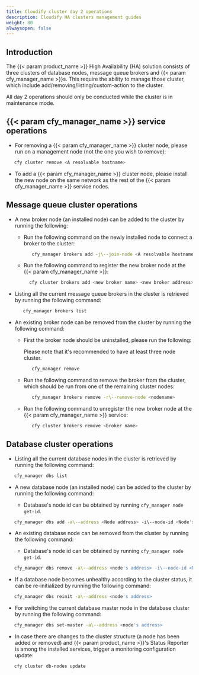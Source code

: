 ```yaml
---
title: Cloudify cluster day 2 operations
description: Cloudify HA clusters management guides
weight: 80
alwaysopen: false
---
```


## Introduction

The {{< param product_name >}} High Availability (HA) solution consists of three clusters of database nodes, message queue brokers and {{< param cfy_manager_name >}}s.
This require the ability to manage those cluster, which include add/removing/listing/custom-action to the cluster.  

<aside class="notice">
All day 2 operations should only be conducted while the cluster is in maintenance mode.
</aside>

## {{< param cfy_manager_name >}} service operations  

* For removing a {{< param cfy_manager_name >}} cluster node, please run on a management node (not the one you wish to remove):

```bash  
   cfy cluster remove <A resolvable hostname>
```

* To add a {{< param cfy_manager_name >}} cluster node, please install the new node on the same network as the rest of the {{< param cfy_manager_name >}} service nodes.

## Message queue cluster operations

* A new broker node (an installed node) can be added to the cluster by running the following:

  * Run the following command on the newly installed node to connect a broker to the cluster:

    ```bash  
       cfy_manager brokers add -j\--join-node <A resolvable hostname  or IP of an existing member of the cluster>
    ```

  * Run the following command to register the new broker node at the {{< param cfy_manager_name >}}:

    ```bash  
      cfy cluster brokers add <new broker name> <new broker address>
    ```

* Listing all the current message queue brokers in the cluster is retrieved by running the following command:

    ```bash  
       cfy_manager brokers list
    ```

* An existing broker node can be removed from the cluster by running the following command:

  * First the broker node should be uninstalled, please run the following:

    <aside class="notice">
    Please note that it's recommended to have at least three node cluster.
    </aside>

    ```bash  
       cfy_manager remove
    ```

  * Run the following command to remove the broker from the cluster, which should be run from one of the remaining cluster nodes:

    ```bash  
       cfy_manager brokers remove -r\--remove-node <nodename>
    ```

  * Run the following command to unregister the new broker node at the {{< param cfy_manager_name >}} service:

    ```bash  
       cfy cluster brokers remove <broker name>
    ```

## Database cluster operations

* Listing all the current database nodes in the cluster is retrieved by running the following command:

```bash  
   cfy_manager dbs list
```

* A new database node (an installed node) can be added to the cluster by running the following command:

  * Database's node id can be obtained by running `cfy_manager node get-id`.

```bash  
   cfy_manager dbs add -a\--address <Node address> -i\--node-id <Node's cloudify node id> -n\--hostname <node's hostname>
```

* An existing database node can be removed from the cluster by running the following command:

  * Database's node id can be obtained by running `cfy_manager node get-id`.

```bash  
   cfy_manager dbs remove -a\--address <node's address> -i\--node-id <Node's cloudify node id>
```

* If a database node becomes unhealthy according to the cluster status, it can be re-initialized by running the following command:  

```bash  
   cfy_manager dbs reinit -a\--address <node's address>
```

* For switching the current database master node in the database cluster by running the following command:

```bash  
   cfy_manager dbs set-master -a\--address <node's address>
```

* In case there are changes to the cluster structure (a node has been added or removed) and
  {{< param product_name >}}'s Status Reporter is among the installed services, trigger a monitoring configuration
  update:

```bash
   cfy cluster db-nodes update
```
